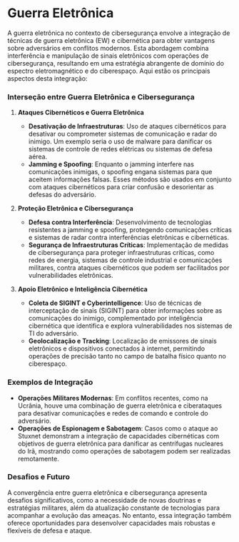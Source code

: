 # Guerra Eletrônica

A guerra eletrônica no contexto de cibersegurança envolve a integração de técnicas de guerra eletrônica (EW) e cibernética para obter vantagens sobre adversários em conflitos modernos. Esta abordagem combina interferência e manipulação de sinais eletrônicos com operações de cibersegurança, resultando em uma estratégia abrangente de domínio do espectro eletromagnético e do ciberespaço. Aqui estão os principais aspectos desta integração:

### Interseção entre Guerra Eletrônica e Cibersegurança

1. **Ataques Cibernéticos e Guerra Eletrônica**
   - **Desativação de Infraestruturas**: Uso de ataques cibernéticos para desativar ou comprometer sistemas de comunicação e radar do inimigo. Um exemplo seria o uso de malware para danificar os sistemas de controle de redes elétricas ou sistemas de defesa aérea.
   - **Jamming e Spoofing**: Enquanto o jamming interfere nas comunicações inimigas, o spoofing engana sistemas para que aceitem informações falsas. Esses métodos são usados em conjunto com ataques cibernéticos para criar confusão e desorientar as defesas do adversário.

2. **Proteção Eletrônica e Cibersegurança**
   - **Defesa contra Interferência**: Desenvolvimento de tecnologias resistentes a jamming e spoofing, protegendo comunicações críticas e sistemas de radar contra interferências eletrônicas e cibernéticas.
   - **Segurança de Infraestruturas Críticas**: Implementação de medidas de cibersegurança para proteger infraestruturas críticas, como redes de energia, sistemas de controle industrial e comunicações militares, contra ataques cibernéticos que podem ser facilitados por vulnerabilidades eletrônicas.

3. **Apoio Eletrônico e Inteligência Cibernética**
   - **Coleta de SIGINT e Cyberintelligence**: Uso de técnicas de interceptação de sinais (SIGINT) para obter informações sobre as comunicações do inimigo, complementado por inteligência cibernética que identifica e explora vulnerabilidades nos sistemas de TI do adversário.
   - **Geolocalização e Tracking**: Localização de emissores de sinais eletrônicos e dispositivos conectados à internet, permitindo operações de precisão tanto no campo de batalha físico quanto no ciberespaço.

### Exemplos de Integração

- **Operações Militares Modernas**: Em conflitos recentes, como na Ucrânia, houve uma combinação de guerra eletrônica e ciberataques para desativar comunicações e redes de comando e controle do adversário.
- **Operações de Espionagem e Sabotagem**: Casos como o ataque ao Stuxnet demonstram a integração de capacidades cibernéticas com objetivos de guerra eletrônica para danificar as centrífugas nucleares do Irã, mostrando como operações de sabotagem podem ser realizadas remotamente.

### Desafios e Futuro

A convergência entre guerra eletrônica e cibersegurança apresenta desafios significativos, como a necessidade de novas doutrinas e estratégias militares, além da atualização constante de tecnologias para acompanhar a evolução das ameaças. No entanto, essa integração também oferece oportunidades para desenvolver capacidades mais robustas e flexíveis de defesa e ataque.